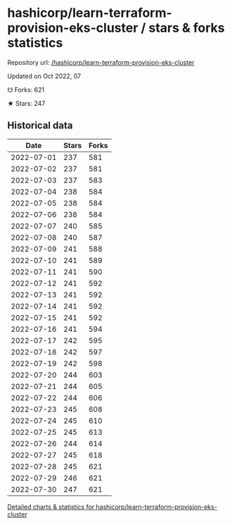 # hashicorp/learn-terraform-provision-eks-cluster / stars & forks statistics

Repository url: [/hashicorp/learn-terraform-provision-eks-cluster](https://github.com/hashicorp/learn-terraform-provision-eks-cluster)

Updated on Oct 2022, 07

☋ Forks: 621

★ Stars: 247

## Historical data
| Date | Stars | Forks |
|------|-------|-------|
| 2022-07-01 | 237 | 581 | 
| 2022-07-02 | 237 | 581 | 
| 2022-07-03 | 237 | 583 | 
| 2022-07-04 | 238 | 584 | 
| 2022-07-05 | 238 | 584 | 
| 2022-07-06 | 238 | 584 | 
| 2022-07-07 | 240 | 585 | 
| 2022-07-08 | 240 | 587 | 
| 2022-07-09 | 241 | 588 | 
| 2022-07-10 | 241 | 589 | 
| 2022-07-11 | 241 | 590 | 
| 2022-07-12 | 241 | 592 | 
| 2022-07-13 | 241 | 592 | 
| 2022-07-14 | 241 | 592 | 
| 2022-07-15 | 241 | 592 | 
| 2022-07-16 | 241 | 594 | 
| 2022-07-17 | 242 | 595 | 
| 2022-07-18 | 242 | 597 | 
| 2022-07-19 | 242 | 598 | 
| 2022-07-20 | 244 | 603 | 
| 2022-07-21 | 244 | 605 | 
| 2022-07-22 | 244 | 606 | 
| 2022-07-23 | 245 | 608 | 
| 2022-07-24 | 245 | 610 | 
| 2022-07-25 | 245 | 613 | 
| 2022-07-26 | 244 | 614 | 
| 2022-07-27 | 245 | 618 | 
| 2022-07-28 | 245 | 621 | 
| 2022-07-29 | 246 | 621 | 
| 2022-07-30 | 247 | 621 | 


[Detailed charts & statistics for hashicorp/learn-terraform-provision-eks-cluster](https://reviewgithub.com/rep/hashicorp/learn-terraform-provision-eks-cluster)

